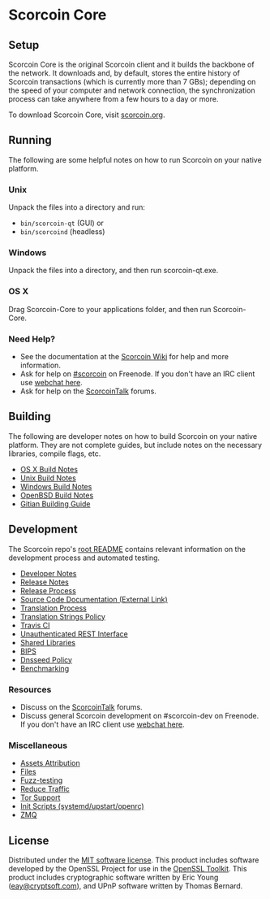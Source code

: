 Scorcoin Core
=============

Setup
---------------------
Scorcoin Core is the original Scorcoin client and it builds the backbone of the network. It downloads and, by default, stores the entire history of Scorcoin transactions (which is currently more than 7 GBs); depending on the speed of your computer and network connection, the synchronization process can take anywhere from a few hours to a day or more.

To download Scorcoin Core, visit [scorcoin.org](https://scorcoin.org).

Running
---------------------
The following are some helpful notes on how to run Scorcoin on your native platform.

### Unix

Unpack the files into a directory and run:

- `bin/scorcoin-qt` (GUI) or
- `bin/scorcoind` (headless)

### Windows

Unpack the files into a directory, and then run scorcoin-qt.exe.

### OS X

Drag Scorcoin-Core to your applications folder, and then run Scorcoin-Core.

### Need Help?

* See the documentation at the [Scorcoin Wiki](https://scorcoin.info/)
for help and more information.
* Ask for help on [#scorcoin](http://webchat.freenode.net?channels=scorcoin) on Freenode. If you don't have an IRC client use [webchat here](http://webchat.freenode.net?channels=scorcoin).
* Ask for help on the [ScorcoinTalk](https://scorcointalk.io/) forums.

Building
---------------------
The following are developer notes on how to build Scorcoin on your native platform. They are not complete guides, but include notes on the necessary libraries, compile flags, etc.

- [OS X Build Notes](build-osx.md)
- [Unix Build Notes](build-unix.md)
- [Windows Build Notes](build-windows.md)
- [OpenBSD Build Notes](build-openbsd.md)
- [Gitian Building Guide](gitian-building.md)

Development
---------------------
The Scorcoin repo's [root README](/README.md) contains relevant information on the development process and automated testing.

- [Developer Notes](developer-notes.md)
- [Release Notes](release-notes.md)
- [Release Process](release-process.md)
- [Source Code Documentation (External Link)](https://dev.visucore.com/scorcoin/doxygen/)
- [Translation Process](translation_process.md)
- [Translation Strings Policy](translation_strings_policy.md)
- [Travis CI](travis-ci.md)
- [Unauthenticated REST Interface](REST-interface.md)
- [Shared Libraries](shared-libraries.md)
- [BIPS](bips.md)
- [Dnsseed Policy](dnsseed-policy.md)
- [Benchmarking](benchmarking.md)

### Resources
* Discuss on the [ScorcoinTalk](https://scorcointalk.io/) forums.
* Discuss general Scorcoin development on #scorcoin-dev on Freenode. If you don't have an IRC client use [webchat here](http://webchat.freenode.net/?channels=scorcoin-dev).

### Miscellaneous
- [Assets Attribution](assets-attribution.md)
- [Files](files.md)
- [Fuzz-testing](fuzzing.md)
- [Reduce Traffic](reduce-traffic.md)
- [Tor Support](tor.md)
- [Init Scripts (systemd/upstart/openrc)](init.md)
- [ZMQ](zmq.md)

License
---------------------
Distributed under the [MIT software license](/COPYING).
This product includes software developed by the OpenSSL Project for use in the [OpenSSL Toolkit](https://www.openssl.org/). This product includes
cryptographic software written by Eric Young ([eay@cryptsoft.com](mailto:eay@cryptsoft.com)), and UPnP software written by Thomas Bernard.
